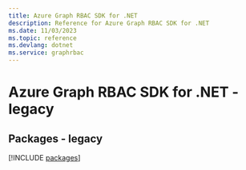 ```yaml
---
title: Azure Graph RBAC SDK for .NET
description: Reference for Azure Graph RBAC SDK for .NET
ms.date: 11/03/2023
ms.topic: reference
ms.devlang: dotnet
ms.service: graphrbac
---
```

# Azure Graph RBAC SDK for .NET - legacy
## Packages - legacy
[!INCLUDE [packages](graph-rbac-index.md)]
